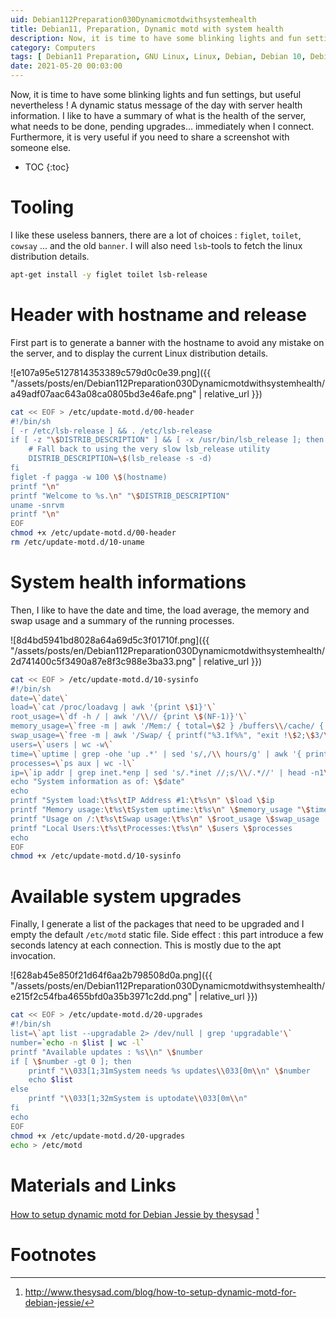 ```yaml
---
uid: Debian112Preparation030Dynamicmotdwithsystemhealth
title: Debian11, Preparation, Dynamic motd with system health
description: Now, it is time to have some blinking lights and fun settings, but useful nevertheless ! A dynamic status message of the day with server health information. I like to have a summary of what is the health of the server, what needs to be done, pending upgrades... immediately when I connect. Furthermore, it is very useful if you need to share a screenshot with someone else.
category: Computers
tags: [ Debian11 Preparation, GNU Linux, Linux, Debian, Debian 10, Debian 11, Buster, Bullseye, Server, Installation, Commandline tools, Tools, Banner, Figlet, Toilet, Cowsay, Hostname, System health, Health, CPU, RAM, Stats, Swap, Uptime, Pending upgrades, Upgrades, Motd ]
date: 2021-05-20 00:03:00
---
```


Now, it is time to have some blinking lights and fun settings, but useful nevertheless ! A dynamic status message of the day with server health information. I like to have a summary of what is the health of the server, what needs to be done, pending upgrades... immediately when I connect. Furthermore, it is very useful if you need to share a screenshot with someone else.

* TOC
{:toc}

# Tooling

I like these useless banners, there are a lot of choices : `figlet`, `toilet`, `cowsay` ... and the old `banner`. I will also need `lsb`-tools to fetch the linux distribution details.
```bash
apt-get install -y figlet toilet lsb-release
```

# Header with hostname and release

First part is to generate a banner with the hostname to avoid any mistake on the server, and to display the current Linux distribution details.

![e107a95e5127814353389c579d0c0e39.png]({{ "/assets/posts/en/Debian112Preparation030Dynamicmotdwithsystemhealth/a49adf07aac643a08ca0805bd3e46afe.png" | relative_url }})

```bash
cat << EOF > /etc/update-motd.d/00-header
#!/bin/sh
[ -r /etc/lsb-release ] && . /etc/lsb-release
if [ -z "\$DISTRIB_DESCRIPTION" ] && [ -x /usr/bin/lsb_release ]; then
    # Fall back to using the very slow lsb_release utility
    DISTRIB_DESCRIPTION=\$(lsb_release -s -d)
fi
figlet -f pagga -w 100 \$(hostname)
printf "\n"
printf "Welcome to %s.\n" "\$DISTRIB_DESCRIPTION"
uname -snrvm
printf "\n"
EOF
chmod +x /etc/update-motd.d/00-header
rm /etc/update-motd.d/10-uname
```

# System health informations

Then, I like to have the date and time, the load average, the memory and swap usage and a summary of the running processes.

![8d4bd5941bd8028a64a69d5c3f01710f.png]({{ "/assets/posts/en/Debian112Preparation030Dynamicmotdwithsystemhealth/2d741400c5f3490a87e8f3c988e3ba33.png" | relative_url }})

```bash
cat << EOF > /etc/update-motd.d/10-sysinfo
#!/bin/sh
date=\`date\`
load=\`cat /proc/loadavg | awk '{print \$1}'\`
root_usage=\`df -h / | awk '/\\// {print \$(NF-1)}'\`
memory_usage=\`free -m | awk '/Mem:/ { total=\$2 } /buffers\\/cache/ { used=\$3 } END { printf("%3.1f%%", used/total*100)}'\`
swap_usage=\`free -m | awk '/Swap/ { printf("%3.1f%%", "exit !\$2;\$3/\$2*100") }'\`
users=\`users | wc -w\`
time=\`uptime | grep -ohe 'up .*' | sed 's/,/\\ hours/g' | awk '{ printf \$2" "\$3 }'\`
processes=\`ps aux | wc -l\`
ip=\`ip addr | grep inet.*enp | sed 's/.*inet //;s/\\/.*//' | head -n1\`
echo "System information as of: \$date"
echo
printf "System load:\t%s\tIP Address #1:\t%s\n" \$load \$ip
printf "Memory usage:\t%s\tSystem uptime:\t%s\n" \$memory_usage "\$time"
printf "Usage on /:\t%s\tSwap usage:\t%s\n" \$root_usage \$swap_usage
printf "Local Users:\t%s\tProcesses:\t%s\n" \$users \$processes
echo
EOF
chmod +x /etc/update-motd.d/10-sysinfo
```

# Available system upgrades

Finally, I generate a list of the packages that need to be upgraded and I empty the default `/etc/motd` static file. Side effect : this part introduce a few seconds latency at each connection. This is mostly due to the apt invocation. 

![628ab45e850f21d64f6aa2b798508d0a.png]({{ "/assets/posts/en/Debian112Preparation030Dynamicmotdwithsystemhealth/e215f2c54fba4655bfd0a35b3971c2dd.png" | relative_url }})

```bash
cat << EOF > /etc/update-motd.d/20-upgrades
#!/bin/sh
list=\`apt list --upgradable 2> /dev/null | grep 'upgradable'\`
number=`echo -n $list | wc -l`
printf "Available updates : %s\\n" \$number
if [ \$number -gt 0 ]; then
    printf "\\033[1;31mSystem needs %s updates\\033[0m\\n" \$number
	echo $list
else
    printf "\\033[1;32mSystem is uptodate\\033[0m\\n"
fi
echo
EOF
chmod +x /etc/update-motd.d/20-upgrades
echo > /etc/motd
```

# Materials and Links

[How to setup dynamic motd for Debian Jessie by thesysad][thesysad] [^1]

# Footnotes

[thesysad]: http://www.thesysad.com/blog/how-to-setup-dynamic-motd-for-debian-jessie/ "How to setup dynamic motd for Debian Jessie by thesysad"
[^1]: http://www.thesysad.com/blog/how-to-setup-dynamic-motd-for-debian-jessie/

